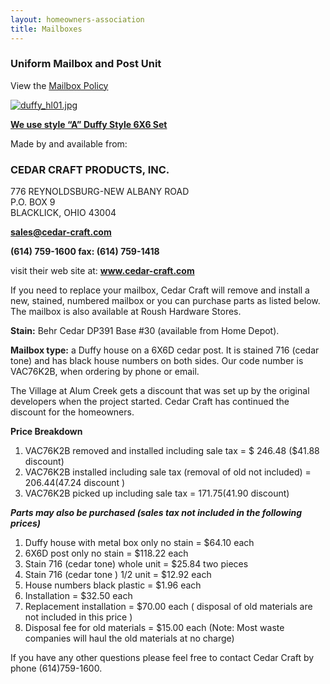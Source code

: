 ```yaml
---
layout: homeowners-association
title: Mailboxes
---
```


### Uniform Mailbox and Post Unit

View the [Mailbox Policy][61]

[![duffy_hl01.jpg][69]][68]

[**We use style “A”  Duffy Style 6X6 Set**][68]

Made by and available from:

### CEDAR CRAFT PRODUCTS, INC.

776 REYNOLDSBURG-NEW ALBANY ROAD<br>
P.O. BOX 9<br>
BLACKLICK, OHIO 43004<br>

**[sales@cedar-craft.com][70]**

**(614) 759-1600    fax: (614) 759-1418**

visit their web site at: **www.cedar-craft.com**  

If you need to replace your mailbox, Cedar Craft will remove and install a
new, stained, numbered mailbox or you can purchase parts as listed below.  The
mailbox is also available at Roush Hardware Stores.

**Stain:** Behr Cedar DP391 Base #30 (available from Home Depot).

**Mailbox type:**   a Duffy house on a 6X6D cedar post. It is stained 716 (cedar tone) and has black house numbers on both sides.  Our code number is VAC76K2B, when ordering by phone or email.

The Village at Alum Creek gets a discount that was set up by the original
developers when the project started. Cedar Craft has continued the discount
for the homeowners.

**Price Breakdown**

  1. VAC76K2B removed and installed including sale tax = $ 246.48 ($41.88 discount)
  2. VAC76K2B installed including sale tax (removal of old not included) = $206.44 ($47.24 discount )
  3. VAC76K2B picked up including sale tax = $171.75 ($41.90 discount)

_**Parts may also be purchased (sales tax not included in the following
prices)**_

  1. Duffy house with metal box only no stain = $64.10 each
  2. 6X6D post only no stain = $118.22 each
  3. Stain 716 (cedar tone) whole unit = $25.84 two pieces
  4. Stain 716 (cedar tone ) 1/2 unit = $12.92 each
  5. House numbers black plastic = $1.96 each
  6. Installation = $32.50 each
  7. Replacement installation = $70.00 each ( disposal of old materials are not included in this price )
  8. Disposal fee for old materials =  $15.00 each (Note: Most waste companies will haul the old materials at no charge)

If you have any other questions please feel free to contact Cedar Craft by
phone (614)759-1600.

   [61]: http://www.villageatalumcreek.org/wp-content/uploads/2009/04/VAC%20HOA%20Mailbox%20Policy%2020090424%20V2.pdf
   [68]: http://www.villageatalumcreek.org/wp-content/uploads/duffy_hl01.jpg
   [69]: http://www.villageatalumcreek.org/wp-content/uploads/.thumbs/.duffy_hl01.jpg (duffy_hl01.jpg)
   [70]: mailto:sales@cedar-craft.com
